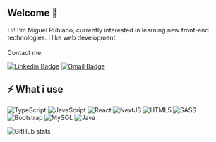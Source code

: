 ## Welcome 👋

Hi! I'm Miguel Rubiano, currently interested in learning new front-end technologies. I like web development.
<br>
<br>
Contact me:

[![Linkedin Badge](https://img.shields.io/badge/-LinkedIn-blue?style=flat-square&logo=Linkedin&logoColor=white&link=https://www.linkedin.com/in/miguelcontreras3/)](https://www.linkedin.com/in/miguelcontreras3/)
[![Gmail Badge](https://img.shields.io/badge/-Mail-c14438?style=flat-square&logo=Gmail&logoColor=white&link=mailto:arkqngel343@gmail.com)](mailto:arkqngel343@gmail.com)
<br>


## ⚡ What i use


![TypeScript](https://shields.io/badge/TypeScript-3178C6?logo=TypeScript&logoColor=FFF&style=flat-square)
![JavaScript](https://img.shields.io/badge/-JavaScript-white?style=for-the-badge&logo=javascript)
![React](https://img.shields.io/badge/-React-000?style=for-the-badge&logo=react)
![NextJS](https://img.shields.io/badge/next.js-000000?style=for-the-badge&logo=nextdotjs&logoColor=white)
![HTML5](https://img.shields.io/badge/-HTML5-E34F26?style=for-the-badge&logo=html5&logoColor=white)
![SASS](https://img.shields.io/badge/-SASS-FACDF6?style=for-the-badge&logo=sass)
![Bootstrap](https://img.shields.io/badge/-Bootstrap-563D7C?style=for-the-badge&logo=bootstrap)
![MySQL](https://img.shields.io/badge/-MySQL-CDF8FA?style=for-the-badge&logo=mysql)
![Java](https://img.shields.io/badge/Java-red?style=for-the-badge&logo=java&logoColor=white)


![GitHub stats](https://github-readme-stats.vercel.app/api?username=xArkqngel&theme=buefy&show_icons=true)

